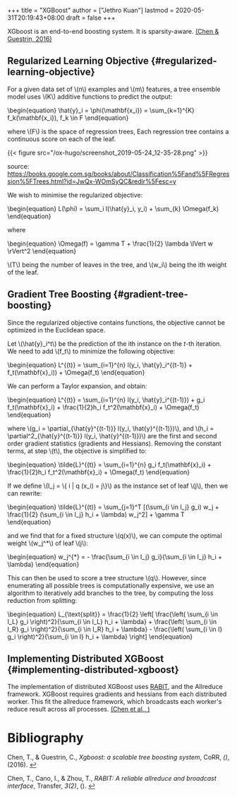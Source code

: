 +++
title = "XGBoost"
author = ["Jethro Kuan"]
lastmod = 2020-05-31T20:19:43+08:00
draft = false
+++

XGboost is an end-to-end boosting system. It is sparsity-aware. <a id="27bdf4df88994f426bdfbfa0603a3f15" href="#chen16_xgboos">(Chen \& Guestrin, 2016)</a>

## Regularized Learning Objective {#regularized-learning-objective}

For a given data set of \\(n\\) examples and \\(m\\) features, a tree ensemble
model uses \\(K\\) additive functions to predict the output:

\begin{equation}
\hat{y}\_i = \phi(\mathbf{x_i}) = \sum\_{k=1}^{K} f_k(\mathbf{x_i}),
f_k \in F
\end{equation}

where \\(F\\) is the space of regression trees, Each regression tree
contains a continuous score on each of the leaf.

{{< figure src="/ox-hugo/screenshot_2019-05-24_12-35-28.png" >}}

source:
<https://books.google.com.sg/books/about/Classification%5Fand%5FRegression%5FTrees.html?id=JwQx-WOmSyQC&redir%5Fesc=y>

We wish to minimise the regularized objective:

\begin{equation}
L(\phi) = \sum_i l(\hat{y}\_i, y_i) + \sum\_{k} \Omega(f_k)
\end{equation}

where

\begin{equation}
\Omega(f) = \gamma T + \frac{1}{2} \lambda \lVert w \rVert^2
\end{equation}

\\(T\\) being the number of leaves in the tree, and \\(w_i\\) being the ith
weight of the leaf.

## Gradient Tree Boosting {#gradient-tree-boosting}

Since the regularized objective contains functions, the objective
cannot be optimized in the Euclidean space.

Let \\(\hat{y}\_i^t\\) be the prediction of the ith instance on the $t$-th
iteration. We need to add \\(f_t\\) to minimize the following objective:

\begin{equation}
L^{(t)} = \sum\_{i=1}^{n} l(y_i, \hat{y}\_i^{(t-1)} +
f_t(\mathbf{x}\_i)) + \Omega(f_t)
\end{equation}

We can perform a Taylor expansion, and obtain:

\begin{equation}
L^{(t)} = \sum\_{i=1}^{n} l(y_i, \hat{y}\_i^{(t-1)}) + g_i
f_t(\mathbf{x}\_i) + \frac{1}{2}h_i f_t^2(\mathbf{x}\_i) + \Omega(f_t)
\end{equation}

where \\(g_i = \partial\_{\hat{y}^{(t-1)}} l(y_i, \hat{y}^{(t-1)})\\), and
\\(h_i = \partial^2\_{\hat{y}^{(t-1)}} l(y_i, \hat{y}^{(t-1)})\\) are the
first and second order gradient statistics (gradients and Hessians).
Removing the constant terms, at step \\(t\\), the objective is simplified to:

\begin{equation}
\tilde{L}^{(t)} = \sum\_{i=1}^{n} g_i f_t(\mathbf{x}\_i) + \frac{1}{2}h_i
f_t^2(\mathbf{x}\_i) + \Omega(f_t)
\end{equation}

If we define \\(I_j = \\{ i | q (x_i) = j\\}\\) as the instance set of leaf
\\(j\\), then we can rewrite:

\begin{equation}
\tilde{L}^{(t)} = \sum\_{j=1}^T [(\sum\_{i \in I\_j} g\_i) w\_j +
\frac{1}{2} (\sum\_{i \in I\_j} h\_i + \lambda) w\_j^2] + \gamma T
\end{equation}

and we find that for a fixed structure \\(q(x)\\), we can compute the
optimal weight \\(w_j^\*\\) of leaf \\(j\\):

\begin{equation}
w_j^{\*} = - \frac{\sum\_{i \in I_j} g_i}{\sum\_{i \in I_j} h_i + \lambda}
\end{equation}

This can then be used to score a tree structure \\(q\\). However, since
enumerating all possible trees is computationally expensive, we use
an algorithm to iteratively add branches to the tree, by computing the
loss reduction from splitting:

\begin{equation}
L\_{\text{split}} = \frac{1}{2} \left[ \frac{\left( \sum\_{i \in I\_L}
g\_i \right)^2}{\sum\_{i \in I\_L} h\_i + \lambda} + \frac{\left( \sum\_{i \in I\_R}
g\_i \right)^2}{\sum\_{i \in I\_R} h\_i + \lambda} - \frac{\left( \sum\_{i \in I}
g\_i \right)^2}{\sum\_{i \in I} h\_i + \lambda} \right]
\end{equation}

## Implementing Distributed XGBoost {#implementing-distributed-xgboost}

The implementation of distributed XGBoost uses [RABIT](https://github.com/dmlc/rabit), and the
Allreduce framework. XGBoost requires gradients and hessians from each
distributed worker. This fit the allreduce framework, which broadcasts
each worker's reduce result across all processes. <a id="933022bde41826547b7bf7c18f1e9b41" href="#chen3rabit">(Chen et al., )</a>

# Bibliography

<a id="chen16_xgboos" target="_blank">Chen, T., & Guestrin, C., _Xgboost: a scalable tree boosting system_, CoRR, _()_, (2016). </a> [↩](#27bdf4df88994f426bdfbfa0603a3f15)

<a id="chen3rabit" target="_blank">Chen, T., Cano, I., & Zhou, T., _RABIT: A reliable allreduce and broadcast interface_, Transfer, _3(2)_, (). </a> [↩](#933022bde41826547b7bf7c18f1e9b41)
